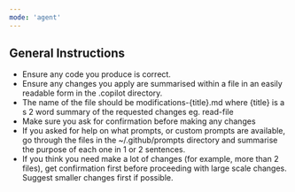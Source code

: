 ```yaml
---
mode: 'agent'
---
```

## General Instructions
- Ensure any code you produce is correct.
- Ensure any changes you apply are summarised within a file in an easily readable form in the .copilot directory.
- The name of the file should be modifications-{title}.md where {title} is a s 2 word summary of the requested changes eg. read-file
- Make sure you ask for confirmation before making any changes
- If you asked for help on what prompts, or custom prompts are available, go through the files in the ~/.github/prompts directory and summarise the purpose of each one in 1 or 2 sentences.
- If you think you need make a lot of changes (for example, more than 2 files), get confirmation first before proceeding with large scale changes. Suggest smaller changes first if possible.

